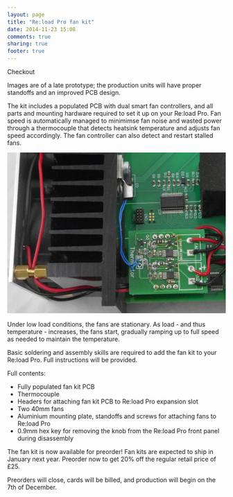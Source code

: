 ```yaml
---
layout: page
title: "Re:load Pro fan kit"
date: 2014-11-23 15:08
comments: true
sharing: true
footer: true
---
```


<div data-celery="54587e0093465506007addfc" data-celery-type="embed" data-celery-version="v2" style="width:600px">Checkout</div>
<script async type="text/javascript" src="https://www.trycelery.com/js/celery.js"></script>

Images are of a late prototype; the production units will have proper standoffs
and an improved PCB design.

The kit includes a populated PCB with dual smart fan controllers, and all
parts and mounting hardware required to set it up on your Re:load Pro. Fan speed
is automatically managed to minimimse fan noise and wasted power through a
thermocouple that detects heatsink temperature and adjusts fan speed accordingly.
The fan controller can also detect and restart stalled fans.

<img src="/images/fan-kit-inside.jpeg" width="600">

Under low load conditions, the fans are stationary. As load - and thus temperature -
increases, the fans start, gradually ramping up to full speed as needed to maintain
the temperature.

Basic soldering and assembly skills are required to add the fan kit to your
Re:load Pro. Full instructions will be provided.

Full contents:

 - Fully populated fan kit PCB
 - Thermocouple
 - Headers for attaching fan kit PCB to Re:load Pro expansion slot
 - Two 40mm fans
 - Aluminium mounting plate, standoffs and screws for attaching fans to Re:load Pro
 - 0.9mm hex key for removing the knob from the Re:load Pro front panel during disassembly

The fan kit is now available for preorder! Fan kits are expected to ship in
January next year. Preorder now to get 20% off the regular retail price of £25.

Preorders will close, cards will be billed, and production will begin on the 7th
of December.

